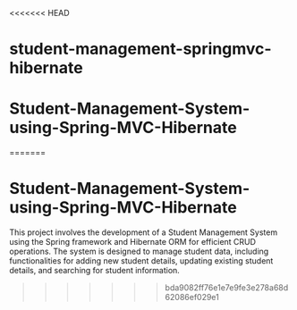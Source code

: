 <<<<<<< HEAD
# student-management-springmvc-hibernate
# Student-Management-System-using-Spring-MVC-Hibernate
=======
# Student-Management-System-using-Spring-MVC-Hibernate
This project involves the development of a Student Management System using the Spring framework and Hibernate ORM for efficient CRUD operations. The system is designed to manage student data, including functionalities for adding new student details, updating existing student details, and searching for student information.
>>>>>>> bda9082ff76e1e7e9fe3e278a68d62086ef029e1
